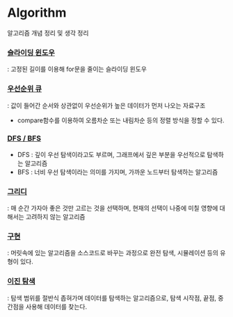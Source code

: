 # Algorithm
알고리즘 개념 정리 및 생각 정리

### [슬라이딩 윈도우](https://velog.io/@jungnoeun/%EC%8A%AC%EB%9D%BC%EC%9D%B4%EB%94%A9-%EC%9C%88%EB%8F%84%EC%9A%B0)
: 고정된 길이를 이용해 for문을 줄이는 슬라이딩 윈도우

### [우선순위 큐](https://velog.io/@jungnoeun/%EC%8A%A4%ED%83%9D%EA%B3%BC-%ED%81%90)
: 값이 들어간 순서와 상관없이 우선순위가 높은 데이터가 먼저 나오는 자료구조
- compare함수를 이용하여 오름차순 또는 내림차순 등의 정렬 방식을 정할 수 있다.

### [DFS / BFS](https://velog.io/@jungnoeun/%ED%83%90%EC%83%89-%EC%95%8C%EA%B3%A0%EB%A6%AC%EC%A6%98-DFSBFS)
- DFS : 깊이 우선 탐색이라고도 부르며, 그래프에서 깊은 부분을 우선적으로 탐색하는 알고리즘
- BFS : 너비 우선 탐색이라는 의미를 가지며, 가까운 노드부터 탐색하는 알고리즘

### [그리디](https://velog.io/@jungnoeun/%EA%B7%B8%EB%A6%AC%EB%94%94)
: 매 순간 가자아 좋은 것만 고르는 것을 선택하며, 현재의 선택이 나중에 미칠 영향에 대해서는 고려하지 않는 알고리즘

### [구현](https://velog.io/@jungnoeun/%EA%B5%AC%ED%98%84)
: 머릿속에 있는 알고리즘을 소스코드로 바꾸는 과정으로 완전 탐색, 시뮬레이션 등의 유형이 있다. 

### [이진 탐색](https://velog.io/@jungnoeun/%EC%9D%B4%EC%A7%84-%ED%83%90%EC%83%89)
: 탐색 범위를 절반식 좁혀가며 데이터를 탐색하는 알고리즘으로, 탐색 시작점, 끝점, 중간점을 사용해 데이터를 찾는다. 